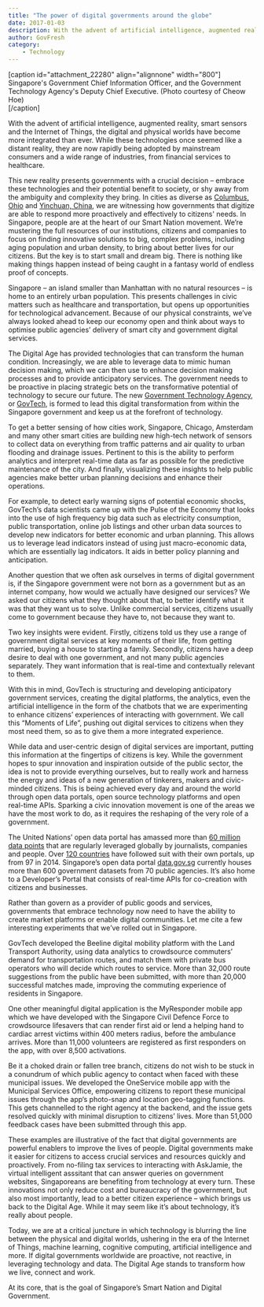 ```yaml
---
title: "The power of digital governments around the globe"
date: 2017-01-03
description: With the advent of artificial intelligence, augmented reality, smart sensors and the Internet of Things, the digital and physical worlds have become more integrated than ever.
author: GovFresh
category:
    - Technology
---
```


[caption id="attachment_22280" align="alignnone" width="800"] Singapore's Government Chief Information Officer, and the Government Technology Agency's Deputy Chief Executive. (Photo courtesy of Cheow Hoe)<br />[/caption]

With the advent of artificial intelligence, augmented reality, smart sensors and the Internet of Things, the digital and physical worlds have become more integrated than ever. While these technologies once seemed like a distant reality, they are now rapidly being adopted by mainstream consumers and a wide range of industries, from financial services to healthcare.

This new reality presents governments with a crucial decision – embrace these technologies and their potential benefit to society, or shy away from the ambiguity and complexity they bring. In cities as diverse as <a href="https://www.columbus.gov/smartcolumbus/">Columbus, Ohio</a> and <a href="http://readwrite.com/2016/10/14/yinchuan-is-the-smart-city-choice-for-china-cl4/">Yinchuan, China</a>, we are witnessing how governments that digitize are able to respond more proactively and effectively to citizens' needs. In Singapore, people are at the heart of our Smart Nation movement. We’re mustering the full resources of our institutions, citizens and companies to focus on finding innovative solutions to big, complex problems, including aging population and urban density, to bring about better lives for our citizens. But the key is to start small and dream big. There is nothing like making things happen instead of being caught in a fantasy world of endless proof of concepts.

Singapore – an island smaller than Manhattan with no natural resources – is home to an entirely urban population. This presents challenges in civic matters such as healthcare and transportation, but opens up opportunities for technological advancement. Because of our physical constraints, we’ve always looked ahead to keep our economy open and think about ways to optimise public agencies’ delivery of smart city and government digital services.

The Digital Age has provided technologies that can transform the human condition. Increasingly, we are able to leverage data to mimic human decision making, which we can then use to enhance decision making processes and to provide anticipatory services. The government needs to be proactive in placing strategic bets on the transformative potential of technology to secure our future. The new <a href="https://www.tech.gov.sg/">Government Technology Agency</a>, or <a href="https://www.tech.gov.sg/">GovTech</a>, is formed to lead this digital transformation from within the Singapore government and keep us at the forefront of technology.

To get a better sensing of how cities work, Singapore, Chicago, Amsterdam and many other smart cities are building new high-tech network of sensors to collect data on everything from traffic patterns and air quality to urban flooding and drainage issues. Pertinent to this is the ability to perform analytics and interpret real-time data as far as possible for the predictive maintenance of the city. And finally, visualizing these insights to help public agencies make better urban planning decisions and enhance their operations.

For example, to detect early warning signs of potential economic shocks, GovTech’s data scientists came up with the Pulse of the Economy that looks into the use of high frequency big data such as electricity consumption, public transportation, online job listings and other urban data sources to develop new indicators for better economic and urban planning. This allows us to leverage lead indicators instead of using just macro-economic data, which are essentially lag indicators. It aids in better policy planning and anticipation.

Another question that we often ask ourselves in terms of digital government is, if the Singapore government were not born as a government but as an internet company, how would we actually have designed our services? We asked our citizens what they thought about that, to better identify what it was that they want us to solve. Unlike commercial services, citizens usually come to government because they have to, not because they want to.

Two key insights were evident. Firstly, citizens told us they use a range of government digital services at key moments of their life, from getting married, buying a house to starting a family. Secondly, citizens have a deep desire to deal with one government, and not many public agencies separately. They want information that is real-time and contextually relevant to them.

With this in mind, GovTech is structuring and developing anticipatory government services, creating the digital platforms, the analytics, even the artificial intelligence in the form of the chatbots that we are experimenting to enhance citizens’ experiences of interacting with government. We call this “Moments of Life”, pushing out digital services to citizens when they most need them, so as to give them a more integrated experience.

While data and user-centric design of digital services are important, putting this information at the fingertips of citizens is key. While the government hopes to spur innovation and inspiration outside of the public sector, the idea is not to provide everything ourselves, but to really work and harness the energy and ideas of a new generation of tinkerers, makers and civic-minded citizens. This is being achieved every day and around the world through open data portals, open source technology platforms and open real-time APIs. Sparking a civic innovation movement is one of the areas we have the most work to do, as it requires the reshaping of the very role of a government.

The United Nations’ open data portal has amassed more than <a href="http://data.un.org/Host.aspx?Content=About">60 million data points</a> that are regularly leveraged globally by journalists, companies and people. Over <a href="http://index.okfn.org/place/">120 countries</a> have followed suit with their own portals, up from 97 in 2014. Singapore’s open data portal <a href="http://data.gov.sg/">data.gov.sg</a> currently houses more than 600 government datasets from 70 public agencies. It’s also home to a Developer’s Portal that consists of real-time APIs for co-creation with citizens and businesses.

Rather than govern as a provider of public goods and services, governments that embrace technology now need to have the ability to create market platforms or enable digital communities. Let me cite a few interesting experiments that we’ve rolled out in Singapore.

GovTech developed the Beeline digital mobility platform with the Land Transport Authority, using data analytics to crowdsource commuters’ demand for transportation routes, and match them with private bus operators who will decide which routes to service. More than 32,000 route suggestions from the public have been submitted, with more than 20,000 successful matches made, improving the commuting experience of residents in Singapore.

One other meaningful digital application is the MyResponder mobile app which we have developed with the Singapore Civil Defence Force to crowdsource lifesavers that can render first aid or lend a helping hand to cardiac arrest victims within 400 meters radius, before the ambulance arrives. More than 11,000 volunteers are registered as first responders on the app, with over 8,500 activations.

Be it a choked drain or fallen tree branch, citizens do not wish to be stuck in a conundrum of which public agency to contact when faced with these municipal issues. We developed the OneService mobile app with the Municipal Services Office, empowering citizens to report these municipal issues through the app‘s photo-snap and location geo-tagging functions. This gets channelled to the right agency at the backend, and the issue gets resolved quickly with minimal disruption to citizens’ lives. More than 51,000 feedback cases have been submitted through this app.

These examples are illustrative of the fact that digital governments are powerful enablers to improve the lives of people. Digital governments make it easier for citizens to access crucial services and resources quickly and proactively. From no-filing tax services to interacting with AskJamie, the virtual intelligent asssitant that can answer queries on government websites, Singaporeans are benefiting from technology at every turn. These innovations not only reduce cost and bureaucracy of the government, but also most importantly, lead to a better citizen experience – which brings us back to the Digital Age. While it may seem like it’s about technology, it’s really about people.

Today, we are at a critical juncture in which technology is blurring the line between the physical and digital worlds, ushering in the era of the Internet of Things, machine learning, cognitive computing, artificial intelligence and more. If digital governments worldwide are proactive, not reactive, in leveraging technology and data. The Digital Age stands to transform how we live, connect and work.

At its core, that is the goal of Singapore’s Smart Nation and Digital Government.
